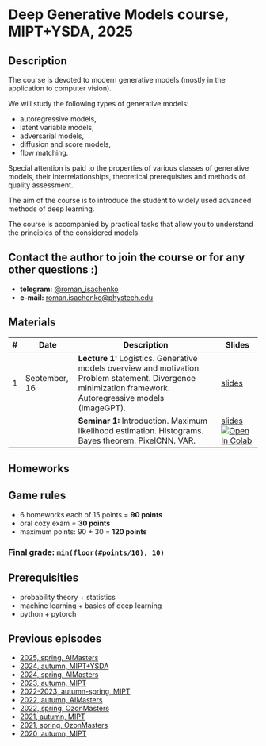 # Deep Generative Models course, MIPT+YSDA, 2025

## Description
The course is devoted to modern generative models (mostly in the application to computer vision).

We will study the following types of generative models:
- autoregressive models,
- latent variable models,
- adversarial models,
- diffusion and score models,
- flow matching.

Special attention is paid to the properties of various classes of generative models, their interrelationships, theoretical prerequisites and methods of quality assessment.

The aim of the course is to introduce the student to widely used advanced methods of deep learning.

The course is accompanied by practical tasks that allow you to understand the principles of the considered models.

## Contact the author to join the course or for any other questions :)

- **telegram:** [@roman_isachenko](https://t.me/roman_isachenko)
- **e-mail:** roman.isachenko@phystech.edu

## Materials

| # | Date | Description | Slides |
|---|---|---|---|
| 1 | September, 16 | <b>Lecture 1:</b> Logistics. Generative models overview and motivation. Problem statement. Divergence minimization framework. Autoregressive models (ImageGPT). | [slides](lectures/lecture1/Lecture1.pdf) |
|  |  | <b>Seminar 1:</b> Introduction. Maximum likelihood estimation. Histograms. Bayes theorem. PixelCNN. VAR. | [slides](seminars/seminar1/) <a href="https://colab.research.google.com/github/r-isachenko/2024-DGM-MIPT-YSDA-course/blob/main/seminars/seminar13/seminar13_SD.ipynb" target="_parent"><img src="https://colab.research.google.com/assets/colab-badge.svg" alt="Open In Colab"/></a> |
<!---
| 2 | February, 27 | <b>Lecture 2:</b> Normalizing Flow (NF) intuition and definition. Linear NF. Gaussian autoregressive NF. Coupling layer (RealNVP). | [slides](lectures/lecture2/Lecture2.pdf) |
|  |  | <b>Seminar 2:</b> Planar and Radial Flows. Forward vs Reverse KL. | [slides](seminars/seminar2/seminar2.ipynb) |
| 3 | March, 6 | <b>Lecture 3:</b> Forward and reverse KL divergence for NF. Latent variable models (LVM). Variational lower bound (ELBO). EM-algorithm. | [slides](lectures/lecture3/Lecture3.pdf) |
|  |  | <b>Seminar 3:</b> Forward vs Reverse KL. RealNVP | [slides](seminars/seminar3/) |
| 4 | March, 13 | <b>Lecture 4:</b> Amortized inference, ELBO gradients, reparametrization trick. Variational Autoencoder (VAE). NF as VAE model. Discrete VAE latent representations. | [slides](lectures/lecture4/Lecture4.pdf) |
|  |  | <b>Seminar 4:</b> Gaussian Mixture Model (GMM). GMM and MLE. ELBO and EM-algorithm. GMM via EM-algorithm. Variational EM algorithm for GMM. | [slides](seminars/seminar4/) |
| 5 | March, 20 | <b>Lecture 5:</b> Vector quantization, straight-through gradient estimation (VQ-VAE). ELBO surgery and optimal VAE prior. Learnable VAE prior.  | [slides](lectures/lecture5/Lecture5.pdf) |
|  |  | <b>Seminar 5:</b> VAE: Implementation hints. Vanilla 2D VAE coding. VAE on Binarized MNIST visualization. Posterior collapse. Beta VAE on MNIST.| [slides](seminars/seminar5/seminar5.ipynb) |
| 6 | March, 27 | <b>Lecture 6:</b> Likelihood-free learning. GAN optimality theorem. Wasserstein distance. Wasserstein GAN (WGAN). | [slides](lectures/lecture6/Lecture6.pdf) |
|  |  | <b>Seminar 6:</b>  Vanilla GAN in 1D coding. Mode collapse and vanishing gradients. Non-saturating GAN. Wasserstein GAN (WGAN) and WGAN-GP | [slides](seminars/seminar6/seminar6_wgan.ipynb) |
| 7 | April, 3 | <b>Lecture 7:</b> Evaluation of generative models (FID, Precision-Recall, CLIP score, human eval). Langevin dynamic. Score matching. Denoising score matching. | [slides](lectures/lecture7/Lecture7.pdf) |
|  |  | <b>Seminar 7:</b> Progressive Growing GAN. StyleGAN | [slides](seminars/seminar7/) |
| 8 | April, 10 | <b>Lecture 8:</b>  Denoising score matching. Noise Conditioned Score Network (NCSN). Forward gaussian diffusion process. Denoising score matching for diffusion. Reverse Gaussian diffusion process. | [slides](lectures/lecture8/Lecture8.pdf) |
|  |  | <b>Seminar 8:</b> Noise Conditioned Score Network (NCSN). Heuristic diffusion model. | [slides](seminars/seminar8/) |
| 9 | April, 17 | <b>Lecture 9:</b> Gaussian diffusion model as VAE. ELBO for Denoising diffusion probabilistic model (DDPM). Reparametrization and overview of DDPM. | [slides](lectures/lecture9/Lecture9.pdf) |
|  |  | <b>Seminar 9:</b> Denoising diffusion probabilistic model (DDPM). Denoising Diffusion Implicit Models (DDIM). | [slides](seminars/seminar9/) |
| 10 | April, 24 | <b>Lecture 10:</b> Denoising diffusion as score-based generative model. Model guidance: classifier guidance, classfier-free guidance. Continuous-in-time NF and neural ODE.  | [slides](lectures/lecture10/Lecture10.pdf) |
|  |  | <b>Seminar 10:</b> Guidance. CLIP, GLIDE, DALL-E 2, Imagen. | [slides](seminars/seminar10/) |
| 11 | May, 1 | <b>Lecture 11:</b> Continuity equation for NF log-likelihood. SDE basics. Kolmogorov-Fokker-Planck equation. Probability flow ODE. Reverse SDE. | [slides](lectures/lecture11/Lecture11.pdf) |
|  |  | <b>Seminar 11:</b> Latent Diffusion Model. Stable Diffusion. | [slides](seminars/seminar11/) <a href="https://colab.research.google.com/github/r-isachenko/2025-DGM-AIMasters-course/blob/main/seminars/seminar11/seminar11_SD.ipynb" target="_parent"><img src="https://colab.research.google.com/assets/colab-badge.svg" alt="Open In Colab"/></a> |
| 12 | May, 15 | <b>Lecture 12:</b> Variance Preserving and Variance Exploding SDEs. Score-based generative models through SDE. Flow matching. Conditional flow matching. | [slides](lectures/lecture12/Lecture12.pdf) |
|  |  | <b>Seminar 12:</b> Latent Diffusion Models Control Methods: ControlNet, IP-Adapter, Dreambooth, LoRA| [slides](seminars/seminar12/seminar_12_adapters.ipynb)|
| 13 | May, 22 | <b>Lecture 13:</b> Conditional flow matching. Conical gaussian paths. Linear interpolation. Link with diffusion and score matching. | [slides](lectures/lecture13/Lecture13.pdf) |
|  |  | <b>Seminar 13:</b> Latent Diffusion Models. Code. | [slides](seminars/seminar13/seminar13_SD.ipynb) <a href="https://colab.research.google.com/github/r-isachenko/2024-DGM-MIPT-YSDA-course/blob/main/seminars/seminar13/seminar13_SD.ipynb" target="_parent"><img src="https://colab.research.google.com/assets/colab-badge.svg" alt="Open In Colab"/></a> |

| 14 | December, 10 | <b>Lecture 14:</b> Latent space models. Course overview. | [slides](lectures/lecture14/Lecture14.pdf) |
|  |  | <b>Seminar 14:</b>  The Final Recap| [slides](seminars/seminar14/seminar14.ipynb) |
-->

## Homeworks

<!---
| Homework | Date | Deadline | Description | Link |
|---------|------|-------------|--------|-------|
| 1 | February, 28 | March, 14 | <ol><li>Theory (f-divergence, curse of dimensionality, NF expressivity).</li><li>PixelCNN (autocomplete, receptive field) on MNIST.</li><li>ImageGPT on MNIST.</li></ol> | [![Open In Github](https://img.shields.io/static/v1.svg?logo=github&label=Repo&message=Open%20in%20Github&color=lightgrey)](homeworks/hw1.ipynb)<br>[![Open In Colab](https://colab.research.google.com/assets/colab-badge.svg)](https://colab.research.google.com/github/r-isachenko/2025-DGM-AIMasters-course/blob/main/homeworks/hw1.ipynb) |
| 2 | March, 15 | March, 29 | <ol><li>Theory (IWAE theory, Gaussian VAE, Probabilistic PCA).</li><li>RealNVP on MNIST.</li><li>ResNetVAE on CIFAR10 data.</li></ol> | [![Open In Github](https://img.shields.io/static/v1.svg?logo=github&label=Repo&message=Open%20in%20Github&color=lightgrey)](homeworks/hw2.ipynb)<br>[![Open In Colab](https://colab.research.google.com/assets/colab-badge.svg)](https://colab.research.google.com/github/r-isachenko/2025-DGM-AIMasters-course/blob/main/homeworks/hw2.ipynb) |
| 3 | March, 30 | April, 13 | <ol><li>Theory (ELBO surgery, Conjugate functions, Least Squares GAN).</li><li>VQ-VAE on MNIST.</li><li>Wasserstein GANs for CIFAR 10.</li></ol> | [![Open In Github](https://img.shields.io/static/v1.svg?logo=github&label=Repo&message=Open%20in%20Github&color=lightgrey)](homeworks/hw3.ipynb)<br>[![Open In Colab](https://colab.research.google.com/assets/colab-badge.svg)](https://colab.research.google.com/github/r-isachenko/2025-DGM-AIMasters-course/blob/main/homeworks/hw3.ipynb) |
| 4 | April, 14 | April, 28 | <ol><li>Theory (FID for Normal distributions, Implicit score matching, Conditioned reverse distribution).</li><li>Denoising score matching on 2D data.</li><li>NCSN on MNIST.</li></ol> | [![Open In Github](https://img.shields.io/static/v1.svg?logo=github&label=Repo&message=Open%20in%20Github&color=lightgrey)](homeworks/hw4.ipynb)<br>[![Open In Colab](https://colab.research.google.com/assets/colab-badge.svg)](https://colab.research.google.com/github/r-isachenko/2025-DGM-AIMasters-course/blob/main/homeworks/hw4.ipynb) |
| 5 | April, 30 | May, 13 | <ol><li>Theory (Gaussian diffusion, Strided sampling, Tweedie's formula).</li><li>DDPM on 2D data.</li><li>DDPM on MNIST with guidance.</li></ol> | [![Open In Github](https://img.shields.io/static/v1.svg?logo=github&label=Repo&message=Open%20in%20Github&color=lightgrey)](homeworks/hw5.ipynb)<br>[![Open In Colab](https://colab.research.google.com/assets/colab-badge.svg)](https://colab.research.google.com/github/r-isachenko/2025-DGM-AIMasters-course/blob/main/homeworks/hw5.ipynb) |
| 6 | May, 17 | May, 31 | <ol><li>Theory (KFP theorem, DDPM as SDE discretization, Covariance of forward SDE).</li><li>Flow matching on MNIST.</li><li>Rectified flow.</li><li>Flow matching with OT coupling.</li></ol> |  [![Open In Github](https://img.shields.io/static/v1.svg?logo=github&label=Repo&message=Open%20in%20Github&color=lightgrey)](homeworks/hw6.ipynb)<br>[![Open In Colab](https://colab.research.google.com/assets/colab-badge.svg)](https://colab.research.google.com/github/r-isachenko/2025-DGM-AIMasters-course/blob/main/homeworks/hw6.ipynb) |
-->

## Game rules
- 6 homeworks each of 15 points = **90 points**
- oral cozy exam = **30 points**
- maximum points: 90 + 30 = **120 points**
### Final grade: `min(floor(#points/10), 10)`

## Prerequisities
- probability theory + statistics
- machine learning + basics of deep learning
- python + pytorch

## Previous episodes
- [2025, spring, AIMasters](https://github.com/r-isachenko/2025-DGM-AIMasters-course)
- [2024, autumn, MIPT+YSDA](https://github.com/r-isachenko/2024-DGM-MIPT-YSDA-course)
- [2024, spring, AIMasters](https://github.com/r-isachenko/2024-DGM-AIMasters-course)
- [2023, autumn, MIPT](https://github.com/r-isachenko/2023-DGM-MIPT-course)
- [2022-2023, autumn-spring, MIPT](https://github.com/r-isachenko/2022-2023-DGM-MIPT-course)
- [2022, autumn, AIMasters](https://github.com/r-isachenko/2022-2023-DGM-AIMasters-course)
- [2022, spring, OzonMasters](https://github.com/r-isachenko/2022-DGM-Ozon-course)
- [2021, autumn, MIPT](https://github.com/r-isachenko/2021-DGM-MIPT-course)
- [2021, spring, OzonMasters](https://github.com/r-isachenko/2021-DGM-Ozon-course)
- [2020, autumn, MIPT](https://github.com/r-isachenko/2020-DGM-MIPT-course)

